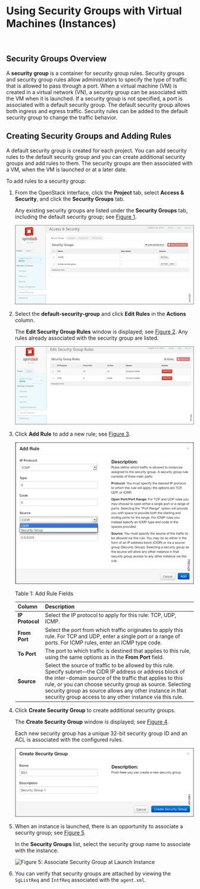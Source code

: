 # Using Security Groups with Virtual Machines (Instances)

 

## Security Groups Overview

A **security group** is a container for security group rules. Security
groups and security group rules allow administrators to specify the type
of traffic that is allowed to pass through a port. When a virtual
machine (VM) is created in a virtual network (VN), a security group can
be associated with the VM when it is launched. If a security group is
not specified, a port is associated with a default security group. The
default security group allows both ingress and egress traffic. Security
rules can be added to the default security group to change the traffic
behavior.

## Creating Security Groups and Adding Rules

A default security group is created for each project. You can add
security rules to the default security group and you can create
additional security groups and add rules to them. The security groups
are then associated with a VM, when the VM is launched or at a later
date.

To add rules to a security group:

1.  <span id="jd0e38">From the OpenStack interface, click the
    **Project** tab, select **Access & Security**, and click the
    **Security Groups** tab.</span>

    Any existing security groups are listed under the **Security
    Groups** tab, including the default security group; see
    [Figure 1](creating-security-groups.html#secur-grps).

    ![Figure 1: Security Groups](images/s041610.gif)

2.  <span id="jd0e61">Select the **default-security-group** and click
    **Edit Rules** in the **Actions** column.</span>

    The **Edit Security Group Rules** window is displayed; see
    [Figure 2](creating-security-groups.html#edit-sec-rules). Any rules
    already associated with the security group are listed.

    ![Figure 2: Edit Security Group Rules](images/s041860.gif)

3.  <span id="jd0e84">Click **Add Rule** to add a new rule; see
    [Figure 3](creating-security-groups.html#add-rule-sg).</span>

    ![Figure 3: Add Rule](images/s041862.gif)

    Table 1: Add Rule Fields

    | Column          | Description                                                                                                                                                                                                                                                                                                                                                   |
    |:----------------|:--------------------------------------------------------------------------------------------------------------------------------------------------------------------------------------------------------------------------------------------------------------------------------------------------------------------------------------------------------------|
    | **IP Protocol** | Select the IP protocol to apply for this rule: TCP, UDP, ICMP.                                                                                                                                                                                                                                                                                                |
    | **From Port**   | Select the port from which traffic originates to apply this rule. For TCP and UDP, enter a single port or a range of ports. For ICMP rules, enter an ICMP type code.                                                                                                                                                                                          |
    | **To Port**     | The port to which traffic is destined that applies to this rule, using the same options as in the **From Port** field.                                                                                                                                                                                                                                        |
    | **Source**      | Select the source of traffic to be allowed by this rule. Specify subnet—the CIDR IP address or address block of the inter-domain source of the traffic that applies to this rule, or you can choose security group as source. Selecting security group as source allows any other instance in that security group access to any other instance via this rule. |

4.  <span id="jd0e146">Click **Create Security Group** to create
    additional security groups.</span>

    The **Create Security Group** window is displayed; see
    [Figure 4](creating-security-groups.html#creat-sec-grp).

    Each new security group has a unique 32-bit security group ID and an
    ACL is associated with the configured rules.

    ![Figure 4: Create Security Group](images/s041861.gif)

5.  <span id="jd0e165">When an instance is launched, there is an
    opportunity to associate a security group; see
    [Figure 5](creating-security-groups.html#launch-sg).</span>

    In the **Security Groups** list, select the security group name to
    associate with the instance.

    ![Figure 5: Associate Security Group at Launch
    Instance](images/s041863.gif)

6.  <span id="jd0e179">You can verify that security groups are attached
    by viewing the `SgListReq` and `IntfReq` associated with the
    `agent.xml`.</span>

 

